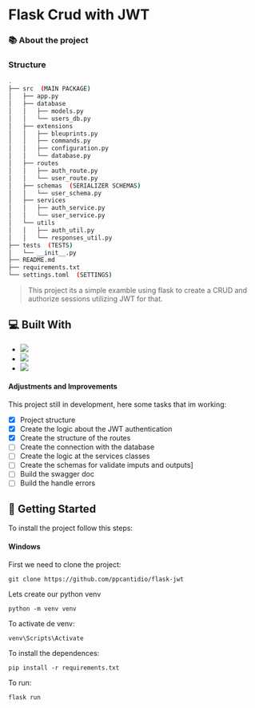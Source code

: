 # Flask Crud with JWT

### 📚 About the project

### Structure

```bash
.
├── src  (MAIN PACKAGE)
│   ├── app.py
│   ├── database
│   │   ├── models.py
│   │   └── users_db.py
│   ├── extensions
│   │   ├── bleuprints.py
│   │   ├── commands.py
│   │   ├── configuration.py
│   │   └── database.py
│   ├── routes
│   │   ├── auth_route.py
│   │   └── user_route.py
│   ├── schemas  (SERIALIZER SCHEMAS)
│   │   └── user_schema.py
│   ├── services
│   │   ├── auth_service.py
│   │   └── user_service.py
│   └── utils
│   │   ├── auth_util.py
│   │   └── responses_util.py
├── tests  (TESTS)
│   └── __init__.py
├── README.md
├── requirements.txt
└── settings.toml  (SETTINGS)
```

> This project its a simple examble using flask to create a CRUD and authorize sessions utilizing JWT for that.

## 💻 Built With

- ![](https://img.shields.io/badge/Python-FFD43B?style=for-the-badge&logo=python&logoColor=blue)
- ![](https://img.shields.io/badge/Flask-000000?style=for-the-badge&logo=flask&logoColor=white)
- ![](https://img.shields.io/badge/JWT-000000?style=for-the-badge&logo=JSON%20web%20tokens&logoColor=white)

#### Adjustments and Improvements

This project still in development, here some tasks that im working:

- [X] Project structure
- [X] Create the logic about the JWT authentication
- [X] Create the structure of the routes
- [ ] Create the connection with the database
- [ ] Create the logic at the services classes
- [ ] Create the schemas for validate imputs and outputs]
- [ ] Build the swagger doc
- [ ] Build the handle errors

## 🚀 Getting Started

To install the project follow this steps:

#### Windows

First we need to clone the project:

```
git clone https://github.com/ppcantidio/flask-jwt
```

Lets create our python venv

```
python -m venv venv
```

To activate de venv:

```
venv\Scripts\Activate
```

To install the dependences:

```
pip install -r requirements.txt
```

To run:

```
flask run
```
